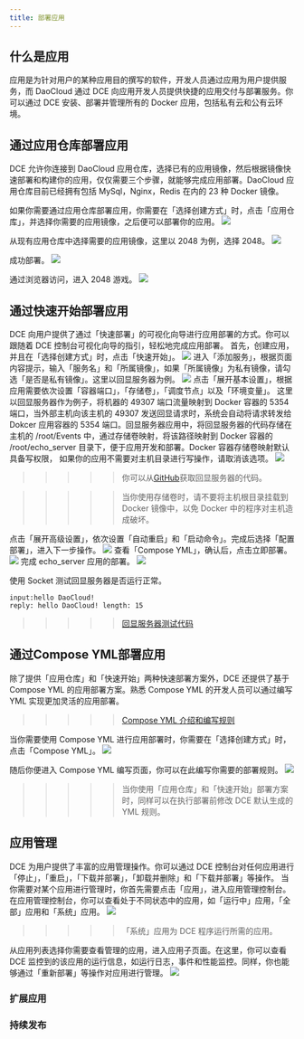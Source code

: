 ```yaml
---
title: 部署应用
---
```


## 什么是应用
应用是为针对用户的某种应用目的撰写的软件，开发人员通过应用为用户提供服务，而 DaoCloud 通过 DCE 向应用开发人员提供快捷的应用交付与部署服务。你可以通过 DCE 安装、部署并管理所有的 Docker 应用，包括私有云和公有云环境。

## 通过应用仓库部署应用
DCE 允许你连接到 DaoCloud 应用仓库，选择已有的应用镜像，然后根据镜像快速部署和构建你的应用，仅仅需要三个步骤，就能够完成应用部署。DaoCloud 应用仓库目前已经拥有包括 MySql，Nginx，Redis 在内的 23 种 Docker 镜像。

如果你需要通过应用仓库部署应用，你需要在「选择创建方式」时，点击「应用仓库」，并选择你需要的应用镜像，之后便可以部署你的应用。
![](application_hub_1.png)

从现有应用仓库中选择需要的应用镜像，这里以 2048 为例，选择 2048。
![](application_hub_2.png)

成功部署。
![](application_hub_3.png)

通过浏览器访问，进入 2048 游戏。
![](application_hub_4.png)


## 通过快速开始部署应用
DCE 向用户提供了通过「快速部署」的可视化向导进行应用部署的方式。你可以跟随着 DCE 控制台可视化向导的指引，轻松地完成应用部署。
首先，创建应用，并且在「选择创建方式」时，点击「快速开始」。
![](echo_server_1.png)
进入「添加服务」，根据页面内容提示，输入「服务名」和「所属镜像」，如果「所属镜像」为私有镜像，请勾选「是否是私有镜像」。这里以回显服务器为例。
![](echo_server_2.png)
点击「展开基本设置」，根据应用需要依次设置「容器端口」，「存储卷」，「调度节点」以及「环境变量」。
这里以回显服务器作为例子，将机器的 49307 端口流量映射到 Docker 容器的 5354 端口，当外部主机向该主机的 49307 发送回显请求时，系统会自动将请求转发给 Dokcer 应用容器的 5354 端口。回显服务器应用中，将回显服务器的代码存储在主机的 /root/Events 中，通过存储卷映射，将该路径映射到 Docker 容器的 /root/echo_server 目录下，便于应用开发和部署。Docker 容器存储卷映射默认具备写权限， 如果你的应用不需要对主机目录进行写操作，请取消该选项。
![](echo_server_3.png)

>>>>> 你可以从[GitHub](https://github.com/chengxuyuanfei/Events/tree/docker_echo)获取回显服务器的代码。


>>>>> 当你使用存储卷时，请不要将主机根目录挂载到 Docker 镜像中，以免 Docker 中的程序对主机造成破坏。

点击「展开高级设置」，依次设置「自动重启」和「启动命令」。完成后选择「配置部署」，进入下一步操作。
![](echo_server_4.png)
查看「Compose YML」，确认后，点击立即部署。
![](echo_server_5.png)
完成 echo_server 应用的部署。
![](echo_server_6.png)

使用 Socket 测试回显服务器是否运行正常。
```
input:hello DaoCloud!
reply: hello DaoCloud! length: 15
```
>>>>> [回显服务器测试代码](https://github.com/chengxuyuanfei/Events/blob/docker_echo/client.py)



## 通过Compose YML部署应用
除了提供「应用仓库」和「快速开始」两种快速部署方案外，DCE 还提供了基于 Compose YML 的应用部署方案。熟悉 Compose YML 的开发人员可以通过编写 YML 实现更加灵活的应用部署。
>>>>> [Compose YML 介绍和编写规则](https://docs.docker.com/compose/compose-file/)

当你需要使用 Compose YML 进行应用部署时，你需要在「选择创建方式」时，点击「Compose YML」。
![](compose_yml_1.png)

随后你便进入 Compose YML 编写页面，你可以在此编写你需要的部署规则。
![](compose_yml_2.png)

>>>>> 当你使用「应用仓库」和「快速开始」部署方案时，同样可以在执行部署前修改 DCE 默认生成的 YML 规则。

## 应用管理
DCE 为用户提供了丰富的应用管理操作。你可以通过 DCE 控制台对任何应用进行「停止」，「重启」，「下载并部署」，「卸载并删除」和「下载并部署」等操作。
当你需要对某个应用进行管理时，你首先需要点击「应用」，进入应用管理控制台。
在应用管理控制台，你可以查看处于不同状态中的应用，如「运行中」应用，「全部」应用和「系统」应用。
![](application_manage_1.png)
>>>>> 「系统」应用为 DCE 程序运行所需的应用。

从应用列表选择你需要查看管理的应用，进入应用子页面。在这里，你可以查看 DCE 监控到的该应用的运行信息，如运行日志，事件和性能监控。同样，你也能够通过「重新部署」等操作对应用进行管理。
![](application_manage_2.png)


### 扩展应用

### 持续发布